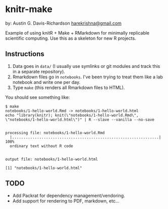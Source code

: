 # knitr-make

by: Austin G. Davis-Richardson <harekrishna@gmail.com>

Example of using knitR + Make + RMarkdown for minimally replicable scientific
computing. Use this as a skeleton for new R projects.

## Instructions

1. Data goes in `data/` (I usually use symlinks or git modules and track this in
   a separate repository).
2. Rmarkdown files go in `notebooks`. I've been trying to treat them like a lab
   notebook and write one per day.
3. Type `make` (this renders all Rmarkdown files to HTML).

You should see something like:

```
$ make
notebooks/1-hello-world.Rmd -> notebooks/1-hello-world.html
echo "library(knitr); knit(\"notebooks/1-hello-world.Rmd\", \"notebooks/1-hello-world.html\")" | R --slave --vanilla --no-save


processing file: notebooks/1-hello-world.Rmd
  |.................................................................| 100%
  ordinary text without R code


output file: notebooks/1-hello-world.html

[1] "notebooks/1-hello-world.html"
```

## TODO

- Add Packrat for dependency management/vendoring.
- Add support for rendering to PDF, markdown, etc...
